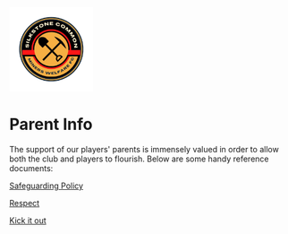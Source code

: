 <img src="silkstone common fc logo.png" 
     alt="logo"
     width="150" 
     height="150" />
     
 # Parent Info
 
The support of our players' parents is immensely valued in order to allow both the club and players to flourish. Below are some handy reference documents:
 
<a href="https://www.thefa.com/football-rules-governance/safeguarding">Safeguarding Policy</a>


<a href="https://www.englandfootball.com/participate/explore/inclusive-football/Respect">Respect</a>

<a href="https://www.kickitout.org/">Kick it out</a>
